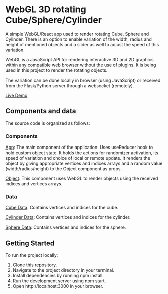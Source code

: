 # WebGL 3D rotating Cube/Sphere/Cylinder

A simple WebGL/React app used to render rotating Cube, Sphere and Cylinder.
There is an option to enable variation of the width, radius and height of mentioned objects and a slider as well to adjust the speed of this variation.

WebGL is a JavaScript API for rendering interactive 3D and 2D graphics within any compatible web browser without the use of plugins. It is being used in this project to render the rotating objects.

The variation can be done locally in browser (using JavaScript) or received from the Flask/Python server through a websocket (remotely).

[Live Demo](https://imaginative-cat-228fb6.netlify.app/)

## Components and data

The source code is organized as follows:

### Components

[App](./src/App.tsx): The main component of the application. Uses useReducer hook to hold custom object state. It holds the actions for randomizer activation, its speed of variation and choice of local or remote update. It renders the object by giving appropriate vertices and indices arrays and a random value (width/radius/height) to the Object component as props.

[Object](./src/components/Object/Object.tsx): This component uses WebGL to render objects using the received indices and vertices arrays.

### Data

[Cube Data](./src/components/Object/ObjectData/cubeData.tsx): Contains vertices and indices for the cube.

[Cylinder Data](./src/components/Object/ObjectData/cylinderData.tsx): Contains vertices and indices for the cylinder.

[Sphere Data](./src/components/Object/ObjectData/sphereData.tsx): Contains vertices and indices for the sphere.


## Getting Started

To run the project locally:

1. Clone this repository.
2. Navigate to the project directory in your terminal.
3. Install dependencies by running npm install.
4. Run the development server using npm start.
5. Open http://localhost:3000 in your browser.